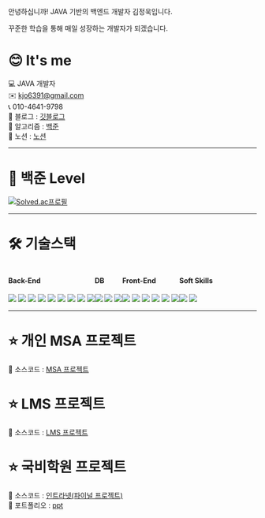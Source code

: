 <p>안녕하십니까! JAVA 기반의 백엔드 개발자 김정욱입니다.</p>
<p>꾸준한 학습을 통해 매일 성장하는 개발자가 되겠습니다.</p>

# 😊 It's me
💻 JAVA 개발자 <br>
✉️ kjo6391@gmail.com <br>
📞 010-4641-9798 <br>
🔗 블로그 : <a href="https://jungwook87.github.io/" target="_blank">깃블로그</a> <br>
💯 알고리즘 : <a href="https://jungwook87.github.io/categories/%EC%95%8C%EA%B3%A0%EB%A6%AC%EC%A6%98/" target="_blank">백준</a> <br>
🔗 노션 : <a href="https://great-innovation-deb.notion.site/182789b52a2441a5972d627d6e453e1e" target="_blank">노션</a>

<hr>

# 💯 백준 Level
[![Solved.ac프로필](http://mazassumnida.wtf/api/v2/generate_badge?boj=lucky6391)](https://solved.ac/profile/lucky6391)

<hr>

# 🛠️ 기술스택
<div style="display:flex; flex-direction:row;">
  <div>
    <h4>Back-End</h4>
    <img src="https://img.shields.io/badge/java-007396?style=for-the-badge&logo=java&logoColor=white"> 
    <img src="https://img.shields.io/badge/Spring Framewor-6DB33F?style=for-the-badge&logo=spring&logoColor=white">
    <img src="https://img.shields.io/badge/springsecurity-6DB33F?style=for-the-badge&logo=springsecurity&logoColor=white">
    <img src="https://img.shields.io/badge/maven-71A36?style=for-the-badge&logo=apachemaven&logoColor=white">
    <img src="https://img.shields.io/badge/Gradle-02303A?style=for-the-badge&logo=Gradle&logoColor=white">
    <img src="https://img.shields.io/badge/Gson-00FF00?style=for-the-badge&logo=google&logoColor=white">
    <img src="https://img.shields.io/badge/json-13B5EA?style=for-the-badge&logo=json&logoColor=white"> 
    <img src="https://img.shields.io/badge/mybatis-2E51A2?style=for-the-badge&logo=&logoColor=white">
    <img src="https://img.shields.io/badge/JPA-007396?style=for-the-badge&logo=&logoColor=white">
  </div>
  <div>
    <h4>DB</h4>
    <img src="https://img.shields.io/badge/oracle-F80000?style=for-the-badge&logo=oracle&logoColor=white">
    <img src="https://img.shields.io/badge/MySQL-4479A1?style=for-the-badge&logo=mysql&logoColor=white">
    <img src="https://img.shields.io/badge/mariadb-003545?style=for-the-badge&logo=mariadb&logoColor=white">
  </div>
  <div>
    <h4>Front-End</h4>
    <img src="https://img.shields.io/badge/html5-E34F26?style=for-the-badge&logo=html5&logoColor=white"> 
    <img src="https://img.shields.io/badge/css-1572B6?style=for-the-badge&logo=css3&logoColor=white"> 
    <img src="https://img.shields.io/badge/javascript-F7DF1E?style=for-the-badge&logo=javascript&logoColor=black">
    <img src="https://img.shields.io/badge/jquery-0769AD?style=for-the-badge&logo=jquery&logoColor=white">
    <img src="https://img.shields.io/badge/ajax-23C8D2?style=for-the-badge&logo=&logoColor=white">
    <img src="https://img.shields.io/badge/vue.js-4FC08D?style=for-the-badge&logo=vuedotjs&logoColor=white">
  </div>
  <div>
    <h4>Soft Skills</h4>
    <img src="https://img.shields.io/badge/github-232F3E?style=for-the-badge&logo=github&logoColor=white">
    <img src="https://img.shields.io/badge/SVN-F7DF1E?style=for-the-badge&logo=&logoColor=black">
  </div>
</div>

<hr>

# ⭐ 개인 MSA 프로젝트
🔗 소스코드 : <a href="https://github.com/JungWook87/MSAProject">MSA 프로젝트</a> <br>

# ⭐ LMS 프로젝트
🔗 소스코드 : <a href="https://github.com/JungWook87/LMS-Project">LMS 프로젝트</a> <br>

# ⭐ 국비학원 프로젝트
🔗 소스코드 : <a href="https://github.com/JungWook87/Omen">인트라넷(파이널 프로젝트)</a> <br>
🔗 포트폴리오 : <a href="https://drive.google.com/file/d/18CBHADTQA3fgkkoxyJ0v5T6vHTrtr4KG/view" target="_blank">ppt</a>

